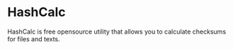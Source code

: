 # HashCalc
HashCalc is free opensource utility that allows you to calculate checksums for files and texts.
